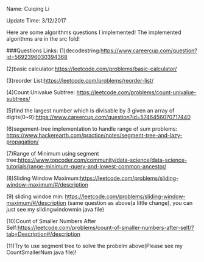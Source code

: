 Name: Cuiqing Li

Update Time: 3/12/2017

Here are some algorithms questions I implemented!
The implemented algorithms are in the src fold!

###Questions Links:
(1)decodestring:https://www.careercup.com/question?id=5692396030394368

(2)basic calculator:https://leetcode.com/problems/basic-calculator/

(3)reorder List:https://leetcode.com/problems/reorder-list/

(4)Count Univalue Subtree: https://leetcode.com/problems/count-univalue-subtrees/

(5)find the largest number which is divisable by 3 given an array of digits(0~9):https://www.careercup.com/question?id=5746456070717440

(6)segement-tree implementation to handle range of sum problems: https://www.hackerearth.com/practice/notes/segment-tree-and-lazy-propagation/

(7)Range of Minimum using segment tree:https://www.topcoder.com/community/data-science/data-science-tutorials/range-minimum-query-and-lowest-common-ancestor/

(8)Sliding Window Maximum:https://leetcode.com/problems/sliding-window-maximum/#/description 

(9) sliding windoe min: https://leetcode.com/problems/sliding-window-maximum/#/description (same question as above(a little change), you can just see my slidingwindowmin java file)

(10)Count of Smaller Numbers After Self:https://leetcode.com/problems/count-of-smaller-numbers-after-self/?tab=Description#/description

(11)Try to use segment tree to solve the probelm above(Please see my CountSmallerNum java file)!

